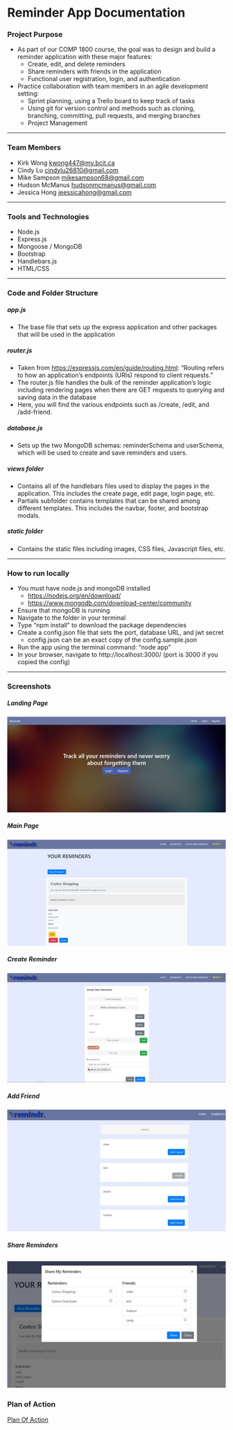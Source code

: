 # Reminder App Documentation

### Project Purpose
* As part of our COMP 1800 course, the goal was to design and build a reminder application with these major features:
	* Create, edit, and delete reminders
	* Share reminders with friends in the application
	* Functional user registration, login, and authentication
* Practice collaboration with team members in an agile development setting:
	* Sprint planning, using a Trello board to keep track of tasks
	* Using git for version control and methods such as cloning, branching, committing, pull requests, and merging branches
	* Project Management 
---

### Team Members
* Kirk Wong kwong447@my.bcit.ca
* Cindy Lu cindylu26810@gmail.com 
* Mike Sampson mikesampson68@gmail.com 
* Hudson McManus hudsonmcmanus@gmail.com 
* Jessica Hong jeessicahong@gmail.com

---

### Tools and Technologies 
* Node.js 
* Express.js
* Mongoose / MongoDB
* Bootstrap
* Handlebars.js
* HTML/CSS

---

### Code and Folder Structure
##### app.js
* The base file that sets up the express application and other packages that will be used in the application

##### router.js
* Taken from https://expressjs.com/en/guide/routing.html: “Routing refers to how an application’s endpoints (URIs) respond to client requests.”
* The router.js file handles the bulk of the reminder application’s logic including rendering pages when there are GET requests to querying and saving data in the database
* Here, you will find the various endpoints such as /create, /edit, and /add-friend.

##### database.js
* Sets up the two MongoDB schemas: reminderSchema and userSchema, which will be used to create and save reminders and users.

##### views folder
* Contains all of the handlebars files used to display the pages in the application. This includes the create page, edit page, login page, etc.
* Partials subfolder contains templates that can be shared among different templates. This includes the navbar, footer, and bootstrap modals. 

##### static folder
* Contains the static files including images, CSS files, Javascript files, etc.

--- 

### How to run locally
* You must have node.js and mongoDB installed
	* https://nodejs.org/en/download/
	* https://www.mongodb.com/download-center/community
* Ensure that mongoDB is running
* Navigate to the folder in your terminal
* Type “npm install” to download the package dependencies
* Create a config.json file that sets the port, database URL, and jwt secret
	* config.json can be an exact copy of the config.sample.json
* Run the app using the terminal command: “node app”
* In your browser, navigate to http://localhost:3000/ (port is 3000 if you copied the config)

---

### Screenshots
##### Landing Page
![landing_page](https://github.com/hudsonmcmanus/reminder-app/blob/master/screenshots/landing_page.JPG)
##### Main Page
![main_page](https://github.com/hudsonmcmanus/reminder-app/blob/master/screenshots/main_page.JPG)
##### Create Reminder
![create_reminder](https://github.com/hudsonmcmanus/reminder-app/blob/master/screenshots/create_reminder.JPG)
##### Add Friend
![add_friend](https://github.com/hudsonmcmanus/reminder-app/blob/master/screenshots/add_friend.JPG)
##### Share Reminders
![share_reminders](https://github.com/hudsonmcmanus/reminder-app/blob/master/screenshots/share_reminders.JPG)
---

### Plan of Action
[Plan Of Action](https://github.com/hudsonmcmanus/reminder-app/blob/master/PlanOfAction.md)
